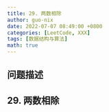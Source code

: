 ```yaml
---
title: 29. 两数相除
author: guo-nix
date: 2022-07-07 08:49:00 +0800
categories: [LeetCode, XXX]
tags: [数据结构与算法]  
math: true
---
```


## 问题描述
## 29. 两数相除

